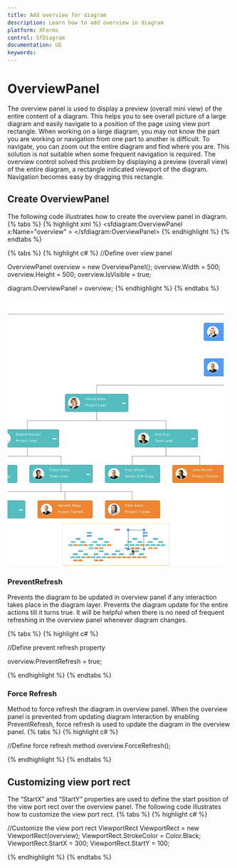 ```yaml
---
title: Add overview for diagram
description: Learn how to add overview in diagram
platform: XForms
control: SfDiagram
documentation: UG
keywords: 
---
```

# OverviewPanel
The overview panel is used to display a preview (overall mini view) of the entire content of a diagram. This helps you to see overall picture of a large diagram and easily navigate to a position of the page using view port rectangle.
When working on a large diagram, you may not know the part you are working or navigation from one part to another is difficult. To navigate, you can zoom out the entire diagram and find where you are. This solution is not suitable when some frequent navigation is required.
The overview control solved this problem by displaying a preview (overall view) of the entire diagram, a rectangle indicated viewport of the diagram. Navigation becomes easy by dragging this rectangle.

## Create OverviewPanel 
The following code illustrates how to create the overview panel in diagram.
{% tabs %}
{% highlight xml %}
       <sfdiagram:OverviewPanel x:Name="overview" >
       </sfdiagram:OverviewPanel>
{% endhighlight %}
{% endtabs %}

{% tabs %}
{% highlight c# %}
//Define over view panel 

OverviewPanel overview = new OverviewPanel();
overview.Width = 500;
overview.Height = 500;
overview.IsVisible = true;

diagram.OverviewPanel = overview;
{% endhighlight %}
{% endtabs %}

![overview](OverviewPanel_images/OverviewPanel.gif)

### PreventRefresh
Prevents the diagram to be updated in overview panel if any interaction takes place in the diagram layer. Prevents the diagram update for the entire actions till it turns true. It will be helpful when there is no need of frequent refreshing in the overview panel whenever diagram changes.

{% tabs %}
{% highlight c# %}

  //Define prevent refresh property 

  overview.PreventRefresh = true;

{% endhighlight %}
{% endtabs %}

### Force Refresh 
Method to force refresh the diagram in overview panel. When the overview panel is prevented from updating diagram interaction by enabling PreventRefresh, force refresh is used to update the diagram in the overview panel.
{% tabs %}
{% highlight c# %}

  //Define force refresh method 
   overview.ForceRefresh();

{% endhighlight %}
{% endtabs %}

## Customizing view port rect 
The “StartX” and “StartY” properties are used to define the start position of the view port rect over the overview panel. The following code illustrates how to customize the view port rect.
{% tabs %}
{% highlight c# %}

 //Customize the view port rect 
  ViewportRect ViewportRect = new ViewportRect(overview);
  ViewportRect.StrokeColor = Color.Black;
  ViewportRect.StartX = 300;
  ViewportRect.StartY = 100;

{% endhighlight %}
{% endtabs %}

